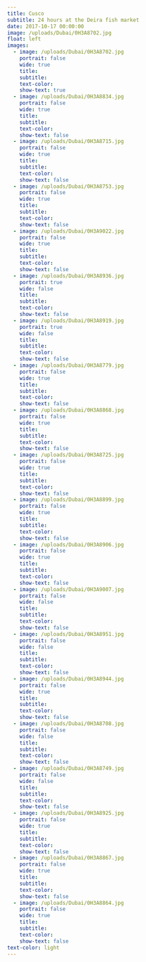 ```yaml
---
title: Cusco
subtitle: 24 hours at the Deira fish market
date: 2017-10-17 00:00:00
image: /uploads/Dubai/0H3A8702.jpg
float: left
images:
  - image: /uploads/Dubai/0H3A8702.jpg
    portrait: false
    wide: true
    title:
    subtitle:
    text-color:
    show-text: true
  - image: /uploads/Dubai/0H3A8834.jpg
    portrait: false
    wide: true
    title:
    subtitle:
    text-color:
    show-text: false
  - image: /uploads/Dubai/0H3A8715.jpg
    portrait: false
    wide: true
    title:
    subtitle:
    text-color:
    show-text: false
  - image: /uploads/Dubai/0H3A8753.jpg
    portrait: false
    wide: true
    title:
    subtitle:
    text-color:
    show-text: false
  - image: /uploads/Dubai/0H3A9022.jpg
    portrait: false
    wide: true
    title:
    subtitle:
    text-color:
    show-text: false
  - image: /uploads/Dubai/0H3A8936.jpg
    portrait: true
    wide: false
    title:
    subtitle:
    text-color:
    show-text: false
  - image: /uploads/Dubai/0H3A8919.jpg
    portrait: true
    wide: false
    title:
    subtitle:
    text-color:
    show-text: false
  - image: /uploads/Dubai/0H3A8779.jpg
    portrait: false
    wide: true
    title:
    subtitle:
    text-color:
    show-text: false
  - image: /uploads/Dubai/0H3A8868.jpg
    portrait: false
    wide: true
    title:
    subtitle:
    text-color:
    show-text: false
  - image: /uploads/Dubai/0H3A8725.jpg
    portrait: false
    wide: true
    title:
    subtitle:
    text-color:
    show-text: false
  - image: /uploads/Dubai/0H3A8899.jpg
    portrait: false
    wide: true
    title:
    subtitle:
    text-color:
    show-text: false
  - image: /uploads/Dubai/0H3A8906.jpg
    portrait: false
    wide: true
    title:
    subtitle:
    text-color:
    show-text: false
  - image: /uploads/Dubai/0H3A9007.jpg
    portrait: false
    wide: false
    title:
    subtitle:
    text-color:
    show-text: false
  - image: /uploads/Dubai/0H3A8951.jpg
    portrait: false
    wide: false
    title:
    subtitle:
    text-color:
    show-text: false
  - image: /uploads/Dubai/0H3A8944.jpg
    portrait: false
    wide: true
    title:
    subtitle:
    text-color:
    show-text: false
  - image: /uploads/Dubai/0H3A8708.jpg
    portrait: false
    wide: false
    title:
    subtitle:
    text-color:
    show-text: false
  - image: /uploads/Dubai/0H3A8749.jpg
    portrait: false
    wide: false
    title:
    subtitle:
    text-color:
    show-text: false
  - image: /uploads/Dubai/0H3A8925.jpg
    portrait: false
    wide: true
    title:
    subtitle:
    text-color:
    show-text: false
  - image: /uploads/Dubai/0H3A8867.jpg
    portrait: false
    wide: true
    title:
    subtitle:
    text-color:
    show-text: false
  - image: /uploads/Dubai/0H3A8864.jpg
    portrait: false
    wide: true
    title:
    subtitle:
    text-color:
    show-text: false
text-color: light
---
```

